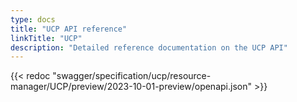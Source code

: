```yaml
---
type: docs
title: "UCP API reference"
linkTitle: "UCP"
description: "Detailed reference documentation on the UCP API"
---
```


{{< redoc "swagger/specification/ucp/resource-manager/UCP/preview/2023-10-01-preview/openapi.json" >}}
